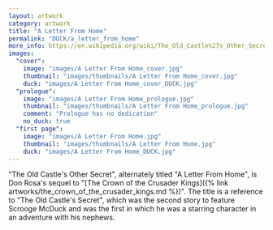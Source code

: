```yaml
---
layout: artwork
category: artwork
title: "A Letter From Home"
permalink: "DUCK/a_letter_from_home"
more_info: https://en.wikipedia.org/wiki/The_Old_Castle%27s_Other_Secret_or_A_Letter_from_Home
images:
  "cover":
    image: "images/A Letter From Home_cover.jpg"
    thumbnail: "images/thumbnails/A Letter From Home_cover.jpg"
    duck: "images/A Letter From Home_cover_DUCK.jpg"
  "prologue":
    image: "images/A Letter From Home_prologue.jpg"
    thumbnail: "images/thumbnails/A Letter From Home_prologue.jpg"
    comment: "Prologue has no dedication"
    no_duck: true
  "first page":
    image: "images/A Letter From Home.jpg"
    thumbnail: "images/thumbnails/A Letter From Home.jpg"
    duck: "images/A Letter From Home_DUCK.jpg"
---
```


"The Old Castle's Other Secret", alternately titled "A Letter From Home", is Don Rosa's sequel to "[The Crown of the Crusader Kings]({% link artworks/the_crown_of_the_crusader_kings.md %})". The title is a reference to "The Old Castle's Secret", which was the second story to feature Scrooge McDuck and was the first in which he was a starring character in an adventure with his nephews.
 
